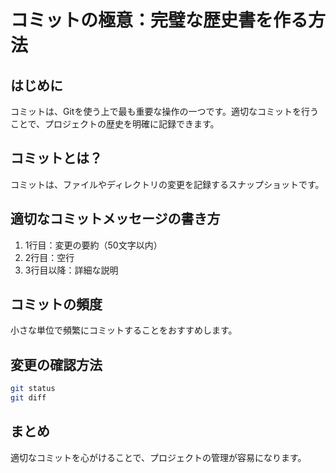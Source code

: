 # コミットの極意：完璧な歴史書を作る方法

## はじめに
コミットは、Gitを使う上で最も重要な操作の一つです。適切なコミットを行うことで、プロジェクトの歴史を明確に記録できます。

## コミットとは？
コミットは、ファイルやディレクトリの変更を記録するスナップショットです。

## 適切なコミットメッセージの書き方
1. 1行目：変更の要約（50文字以内）
2. 2行目：空行
3. 3行目以降：詳細な説明

## コミットの頻度
小さな単位で頻繁にコミットすることをおすすめします。

## 変更の確認方法
```bash
git status
git diff
```

## まとめ
適切なコミットを心がけることで、プロジェクトの管理が容易になります。
